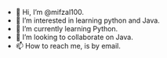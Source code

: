- 👋 Hi, I’m @mifzal100.
- 👀 I’m interested in learning python and Java.
- 🌱 I’m currently learning Python.
- 💞️ I’m looking to collaborate on Java.
- 📫 How to reach me, is by email.

<!---
mifzal100/mifzal100 is a ✨ special ✨ repository because its `README.md` (this file) appears on your GitHub profile.
You can click the Preview link to take a look at your changes.
--->
